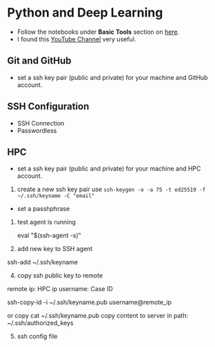 # Python and Deep Learning


* Follow the notebooks under **Basic Tools** section on [here](https://web.stanford.edu/class/cs224u/background.html).
* I found this [YouTube Channel](https://www.youtube.com/@coreyms/videos) very useful.


## Git and GitHub

* set a ssh key pair (public and private) for your machine and GitHub account.

## SSH Configuration

* SSH Connection
* Passwordless


## HPC

* set a ssh key pair (public and private) for your machine and HPC account.
1. create a new ssh key pair
   use `ssh-keygen -o -a 75 -t ed25519 -f ~/.ssh/keyname -C "email"`

* set a passhphrase



1. test agent is running

	eval "$(ssh-agent -s)"

2. add new key to SSH agent

ssh-add ~/.ssh/keyname

4. copy ssh public key to remote

remote ip: HPC ip
username: Case ID

ssh-copy-id -i ~/.ssh/keyname.pub username@remote_ip

or copy 
cat ~/.ssh/keyname.pub
copy content to server in path: ~/.ssh/authorized_keys

5. ssh config file


